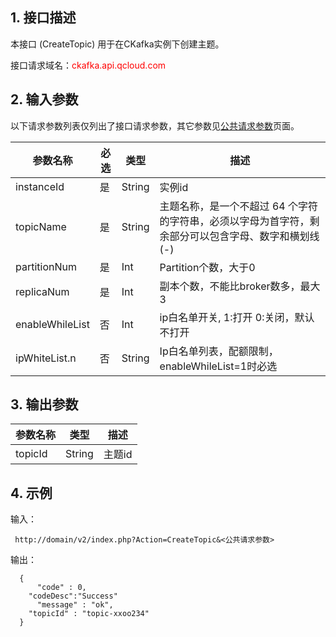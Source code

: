 ## 1. 接口描述

本接口 (CreateTopic) 用于在CKafka实例下创建主题。

接口请求域名：<font style="color:red">ckafka.api.qcloud.com</font>

## 2. 输入参数

以下请求参数列表仅列出了接口请求参数，其它参数见[公共请求参数](http://tcecqpoc.fsphere.cn/doc/api/431/5883)页面。

| 参数名称 | 必选 | 类型 | 描述 |
| --- | --- | --- | --- |
| instanceId | 是 | String | 实例id |
| topicName | 是 | String | 主题名称，是一个不超过 64 个字符的字符串，必须以字母为首字符，剩余部分可以包含字母、数字和横划线(-) |
| partitionNum | 是 | Int | Partition个数，大于0 |
| replicaNum | 是 | Int | 副本个数，不能比broker数多，最大3 |
| enableWhileList | 否 | Int | ip白名单开关, 1:打开  0:关闭，默认不打开 |
| ipWhiteList.n | 否 | String | Ip白名单列表，配额限制，enableWhileList=1时必选 |


## 3. 输出参数

| 参数名称 | 类型 | 描述 |
| --- | --- | --- |
| topicId | String | 主题id |

## 4. 示例

输入：

```
 http://domain/v2/index.php?Action=CreateTopic&<公共请求参数>
```

输出：

```
  {
      "code" : 0,
	"codeDesc":"Success"
      "message" : "ok",
	"topicId" : "topic-xxoo234"
  }

```